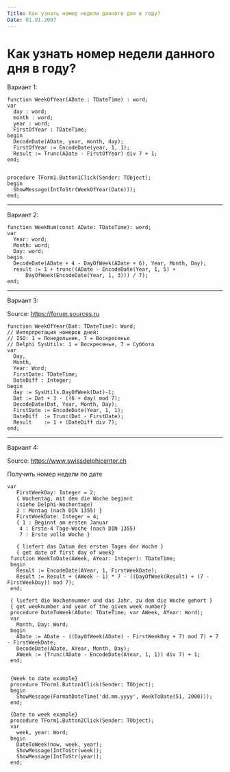 ```yaml
---
Title: Как узнать номер недели данного дня в году?
Date: 01.01.2007
---
```



Как узнать номер недели данного дня в году?
===========================================

Вариант 1:

    function WeekOfYear(ADate : TDateTime) : word;
    var
      day : word;
      month : word;
      year : word;
      FirstOfYear : TDateTime;
    begin
      DecodeDate(ADate, year, month, day);
      FirstOfYear := EncodeDate(year, 1, 1);
      Result := Trunc(ADate - FirstOfYear) div 7 + 1;
    end;
     
     
    procedure TForm1.Button1Click(Sender: TObject);
    begin
      ShowMessage(IntToStr(WeekOfYear(Date)));
    end;

------------------------------------------------------------------------

Вариант 2:

    function WeekNum(const ADate: TDateTime): word;
    var
      Year: word;
      Month: word;
      Day: word;
    begin
      DecodeDate(ADate + 4 - DayOfWeek(ADate + 6), Year, Month, Day);
      result := 1 + trunc((ADate - EncodeDate(Year, 1, 5) +
          DayOfWeek(EncodeDate(Year, 1, 3))) / 7);
    end;

------------------------------------------------------------------------

Вариант 3:

Source: <https://forum.sources.ru>

    function WeekOfYear(Dat: TDateTime): Word;
    // Интерпретация номеров дней:
    // ISO: 1 = Понедельник, 7 = Воскресенье
    // Delphi SysUtils: 1 = Воскресенье, 7 = Суббота
    var
      Day,
      Month,
      Year: Word;
      FirstDate: TDateTime;
      DateDiff : Integer;
    begin
      day := SysUtils.DayOfWeek(Dat)-1;
      Dat := Dat + 3 - ((6 + day) mod 7);
      DecodeDate(Dat, Year, Month, Day);
      FirstDate := EncodeDate(Year, 1, 1);
      DateDiff  := Trunc(Dat - FirstDate);
      Result    := 1 + (DateDiff div 7);
    end;


------------------------------------------------------------------------

Вариант 4:

Source: <https://www.swissdelphicenter.ch>

Получить номер недели по дате

    var
       FirstWeekDay: Integer = 2;
       { Wochentag, mit dem die Woche beginnt 
       (siehe Delphi-Wochentage) 
       2 : Montag (nach DIN 1355) }
       FirstWeekDate: Integer = 4;
       { 1 : Beginnt am ersten Januar 
        4 : Erste-4 Tage-Woche (nach DIN 1355) 
        7 : Erste volle Woche }
     
       { liefert das Datum des ersten Tages der Woche }
       { get date of first day of week}
     function WeekToDate(AWeek, AYear: Integer): TDateTime;
     begin
       Result := EncodeDate(AYear, 1, FirstWeekDate);
       Result := Result + (AWeek - 1) * 7 - ((DayOfWeek(Result) + (7 - FirstWeekDay)) mod 7);
     end;
     
     { liefert die Wochennummer und das Jahr, zu dem die Woche gehort }
     { get weeknumber and year of the given week number}
     procedure DateToWeek(ADate: TDateTime; var AWeek, AYear: Word);
     var
       Month, Day: Word;
     begin
       ADate := ADate - ((DayOfWeek(ADate) - FirstWeekDay + 7) mod 7) + 7 - FirstWeekDate;
       DecodeDate(ADate, AYear, Month, Day);
       AWeek := (Trunc(ADate - EncodeDate(AYear, 1, 1)) div 7) + 1;
     end;
     
     
     {Week to date example}
     procedure TForm1.Button1Click(Sender: TObject);
     begin
       ShowMessage(FormatDateTime('dd.mm.yyyy', WeekToDate(51, 2000)));
     end;
     
     {Date to week example}
     procedure TForm1.Button2Click(Sender: TObject);
     var
       week, year: Word;
     begin
       DateToWeek(now, week, year);
       ShowMessage(IntToStr(week));
       ShowMessage(IntToStr(year));
     end;


 
